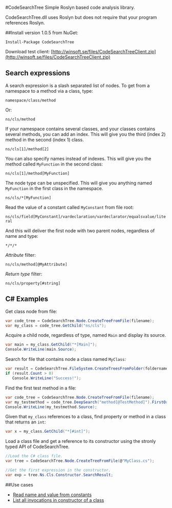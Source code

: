 #CodeSearchTree
Simple Roslyn based code analysis library.

CodeSearchTree.dll uses Roslyn but does not require that your program references Roslyn.

##Install version 1.0.5 from NuGet:

`Install-Package CodeSearchTree`

Download test client: [http://winsoft.se/files/CodeSearchTreeClient.zip](http://winsoft.se/files/CodeSearchTreeClient.zip)

## Search expressions

A search expression is a slash separated list of nodes. To get from a namespace to a method via a class, type:

`namespace/class/method`

Or:

`ns/cls/method`

If your namespace contains several classes, and your classes contains several methods, you can add an index. This will give you the third (index 2) method in the second (index 1) class.

`ns/cls[1]/method[2]`

You can also specify names instead of indexes. This will give you the method called `MyFunction` in the second class:

`ns/cls[1]/method[MyFunction]`

The node type can be unspecified. This will give you anything named `MyFunction` in the first class in the namespace.

`ns/cls/*[MyFunction]`

Read the value of a constant called `MyConstant` from file root:

`ns/cls/field[MyConstant]/vardeclaration/vardeclarator/equalsvalue/literal`

And this will deliver the first node with two parent nodes, regardless of name and type:

`*/*/*`

*Attribute* filter:

`ns/cls/method[@MyAttribute]`

*Return type* filter:

`ns/cls/property[#string]`

## C# Examples

Get class node from file:

```C#
var code_tree = CodeSearchTree.Node.CreateTreeFromFile(filename);
var my_class = code_tree.GetChild("ns/cls");
```

Acquire a child node, regardless of type, named `Main` and display its source.

```C#
var main = my_class.GetChild("*[Main]");
Console.WriteLine(main.Source);
```

Search for file that contains node a class named `MyClass`:

```C#
var result = CodeSearchTree.FileSystem.CreateTreesFromFolder(foldername, "*/cls[MyClass]");
if (result.Count > 0)
   Console.WriteLine("Success!");
```

Find the first test method in a file:

```C#
var code_tree = CodeSearchTree.Node.CreateTreeFromFile(filename);
var my_testmethod = code_tree.DeepSearch("method[@TestMethod]").FirstOrDefault();
Console.WriteLine(my_testmethod.Source);
```

Given that `my_class` references to a class, find property or method in a class that returns an `int`:

```C#
var x = my_class.GetChild("*[#int]");
```

Load a class file and get a reference to its constructor using the stronly typed API of CodeSearchTree.

```C#
//Load the C# class file.
var tree = CodeSearchTree.Node.CreateTreeFromFile(@"MyClass.cs");

//Get the first expression in the constructor.
var exp = tree.Ns.Cls.Constructor.SearchResult;
```

##Use cases

- [Read name and value from constants](http://www.winsoft.se/2015/12/codesearchtree-use-case-read-constant-values/)
- [List all invocations in constructor of a class](http://www.winsoft.se/2016/02/list-invocations-in-constructor/)